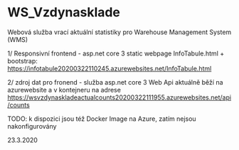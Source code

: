 # WS_Vzdynasklade
Webová služba vrací aktuální statistiky pro Warehouse Management System (WMS)

1/ Responsivní frontend - asp.net core 3 static webpage InfoTabule.html + bootstrap:
https://infotabule20200322110245.azurewebsites.net/InfoTabule.html

2/ zdroj dat pro fronend - služba asp.net core 3 Web Api
  aktuálně běží na azurewebsite a v kontejneru na adrese
https://wsvzdynaskladeactualcounts20200322111955.azurewebsites.net/api/counts

TODO: k dispozici jsou též Docker Image na Azure, zatím nejsou nakonfigurovány

23.3.2020
